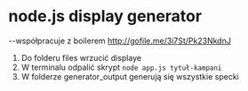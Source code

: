 # node.js display generator

--współpracuje z boilerem 
http://gofile.me/3i7St/Pk23NkdnJ

1. Do folderu files wrzucić displaye
2. W terminalu odpalić skrypt
``
node app.js tytuł-kampani
``
3. W folderze generator_output generują się wszystkie specki
